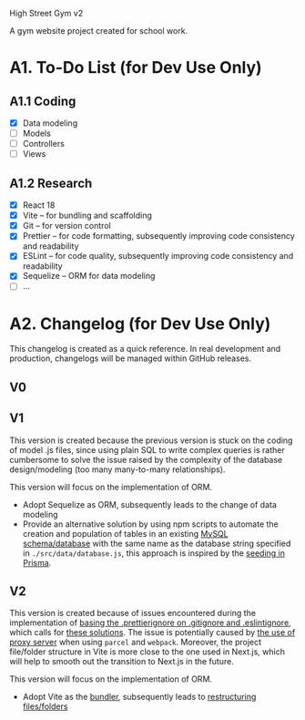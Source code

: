 High Street Gym v2

A gym website project created for school work.

# A1. To-Do List (for Dev Use Only)

## A1.1 Coding

-   [x] Data modeling
-   [ ] Models
-   [ ] Controllers
-   [ ] Views

## A1.2 Research

-   [x] React 18
-   [x] Vite – for bundling and scaffolding
-   [x] Git – for version control
-   [x] Prettier – for code formatting, subsequently improving code consistency and readability
-   [x] ESLint – for code quality, subsequently improving code consistency and readability
-   [x] Sequelize – ORM for data modeling
-   [ ] ...

# A2. Changelog (for Dev Use Only)

This changelog is created as a quick reference. In real development and production, changelogs will be managed within GitHub releases.

## V0

## V1

This version is created because the previous version is stuck on the coding of model .js files, since using plain SQL to write complex queries is rather cumbersome to solve the issue raised by the complexity of the database design/modeling (too many many-to-many relationships).

This version will focus on the implementation of ORM.

-   Adopt Sequelize as ORM, subsequently leads to the change of data modeling
-   Provide an alternative solution by using npm scripts to automate the creation and population of tables in an existing [MySQL schema/database](https://stackoverflow.com/questions/11618277/difference-between-schema-database-in-mysql) with the same name as the database string specified in `./src/data/database.js`, this approach is inspired by the [seeding in Prisma](https://www.prisma.io/docs/guides/database/seed-database).

## V2

This version is created because of issues encountered during the implementation of [basing the .prettierignore on .gitignore and .eslintignore](https://prettier.io/docs/en/install.html), which calls for [these solutions](https://stackoverflow.com/questions/65635648/how-to-base-prettierignore-file-on-gitignore). The issue is potentially caused by [the use of proxy server](https://techcommunity.microsoft.com/t5/windows-powershell/the-term-is-not-recognized-as-the-name-of-a-cmdlet/m-p/1414518) when using `parcel` and `webpack`. Moreover, the project file/folder structure in Vite is more close to the one used in Next.js, which will help to smooth out the transition to Next.js in the future.

This version will focus on the implementation of ORM.

-   Adopt Vite as the [bundler](https://beta.reactjs.org/learn/start-a-new-react-project), subsequently leads to [restructuring files/folders](https://blog.webdevsimplified.com/2022-07/react-folder-structure/)
